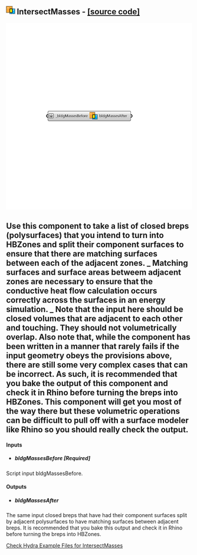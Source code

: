 ## ![](../../images/icons/IntersectMasses.png) IntersectMasses - [[source code]](https://github.com/mostaphaRoudsari/honeybee/tree/master/src/Honeybee_IntersectMasses.py)

![](../../images/components/IntersectMasses.png)

Use this component to take a list of closed breps (polysurfaces) that you intend to turn into HBZones and split their component surfaces to ensure that there are matching surfaces between each of the adjacent zones.
 _
 Matching surfaces and surface areas betweem adjacent zones are necessary to ensure that the conductive heat flow calculation occurs correctly across the surfaces in an energy simulation.
 _
 Note that the input here should be closed volumes that are adjacent to each other and touching.  They should not volumetrically overlap.
 Also note that, while the component has been written in a manner that rarely fails if the input geometry obeys the provisions above, there are still some very complex cases that can be incorrect.
 As such, it is recommended that you bake the output of this component and check it in Rhino before turning the breps into HBZones.  This component will get you most of the way there but these volumetric operations can be difficult to pull off with a surface modeler like Rhino so you should really check the output.
 -
 

#### Inputs
* ##### bldgMassesBefore [Required]
Script input bldgMassesBefore.

#### Outputs
* ##### bldgMassesAfter
The same input closed breps that have had their component surfaces split by adjacent polysurfaces to have matching surfaces between adjacent breps.  It is recommended that you bake this output and check it in Rhino before turning the breps into HBZones.


[Check Hydra Example Files for IntersectMasses](https://hydrashare.github.io/hydra/index.html?keywords=Honeybee_IntersectMasses)